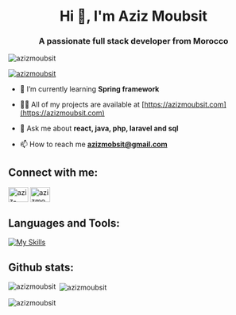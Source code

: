 <h1 align="center">Hi 👋, I'm Aziz Moubsit</h1>
<h3 align="center">A passionate full stack developer from Morocco</h3>

<img src="https://komarev.com/ghpvc/?username=azizmoubsit&label=Profile%20views&color=0e75b6&style=flat" alt="azizmoubsit" />

<a href="https://github.com/ryo-ma/github-profile-trophy"><img src="https://github-profile-trophy.vercel.app/?username=azizmoubsit" alt="azizmoubsit" /></a>

- 🌱 I’m currently learning **Spring framework**

- 👨‍💻 All of my projects are available at [https://azizmoubsit.com](https://azizmoubsit.com)

- 💬 Ask me about **react, java, php, laravel and sql**

- 📫 How to reach me **azizmobsit@gmail.com**

## Connect with me:
<a href="https://linkedin.com/in/aziz-moubsit" target="blank"
    ><img
        align="center"
        src="https://raw.githubusercontent.com/rahuldkjain/github-profile-readme-generator/master/src/images/icons/Social/linked-in-alt.svg"
        alt="aziz-moubsit"
        height="30"
        width="40"
    /></a>
    <a href="https://discord.gg/azizmoubsit#3887" target="blank"
    ><img
        align="center"
        src="https://raw.githubusercontent.com/rahuldkjain/github-profile-readme-generator/master/src/images/icons/Social/discord.svg"
        alt="azizmoubsit#3887"
        height="30"
        width="40"
    /></a>
</p>

## Languages and Tools:
[![My Skills](https://skillicons.dev/icons?i=react,nextjs,js,ts,nodejs,expressjs,redux,java,spring,hibernate,maven,gradle,php,laravel,html,css,tailwindcss,bootstrap,jquery,mysql,sqlite,mongodb,redis,elasticsearch,git,github,bitbucket,mui,vuetify,sass,c,cpp,linux,nginx,docker,jenkins,vscode,vim,postman,eclipse,androidstudio,idea)](https://skillicons.dev)

## Github stats:

<p>
    <img
    align="left"
    src="https://github-readme-stats.vercel.app/api/top-langs?username=azizmoubsit&show_icons=true&locale=en&layout=compact"
    alt="azizmoubsit"
    />
</p>

<p>
    &nbsp;<img
    align="center"
    src="https://github-readme-stats.vercel.app/api?username=azizmoubsit&show_icons=true&locale=en"
    alt="azizmoubsit"
    />
</p>

<p>
    <img
    align="center"
    src="https://github-readme-streak-stats.herokuapp.com/?user=azizmoubsit&"
    alt="azizmoubsit"
    />
</p>
